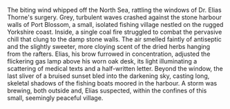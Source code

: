The biting wind whipped off the North Sea, rattling the windows of Dr. Elias Thorne's surgery.  Grey, turbulent waves crashed against the stone harbour walls of Port Blossom, a small, isolated fishing village nestled on the rugged Yorkshire coast. Inside, a single coal fire struggled to combat the pervasive chill that clung to the damp stone walls.  The air smelled faintly of antiseptic and the slightly sweeter, more cloying scent of the dried herbs hanging from the rafters. Elias, his brow furrowed in concentration, adjusted the flickering gas lamp above his worn oak desk, its light illuminating a scattering of medical texts and a half-written letter. Beyond the window, the last sliver of a bruised sunset bled into the darkening sky, casting long, skeletal shadows of the fishing boats moored in the harbour.  A storm was brewing, both outside and, Elias suspected, within the confines of this small, seemingly peaceful village.
